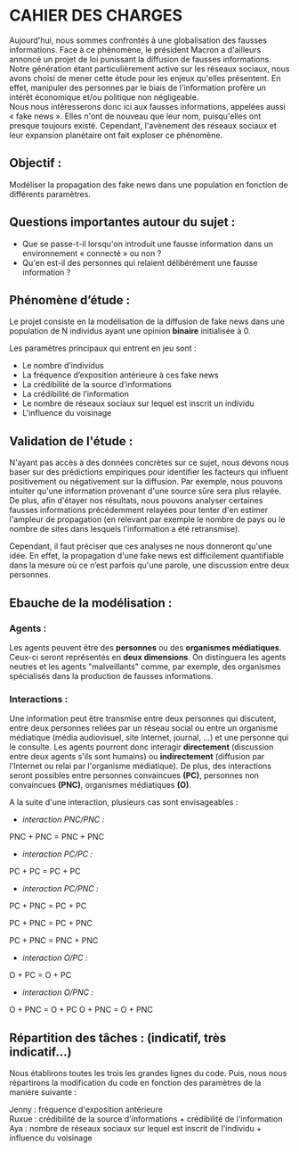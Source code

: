 # CAHIER DES CHARGES


Aujourd'hui, nous sommes confrontés à une globalisation des fausses informations. Face à ce phénomène, le président Macron a d'ailleurs annoncé un projet de loi punissant la diffusion de fausses informations. Notre génération étant particulièrement active sur les réseaux sociaux, nous avons choisi de mener cette étude pour les enjeux qu'elles présentent.  En effet, manipuler des personnes par le biais de l'information profère un intérêt économique et/ou politique non négligeable.  
Nous nous intéresserons donc ici aux fausses informations, appelées aussi « fake news ». Elles n'ont de nouveau que leur nom, puisqu'elles ont presque toujours existé. Cependant, l'avènement des réseaux sociaux et leur expansion planétaire ont fait exploser ce phénomène.

## Objectif :

Modéliser la propagation des fake news dans une population en fonction de différents paramètres.
	
## Questions importantes autour du sujet :

- Que se passe-t-il lorsqu'on introduit une fausse information dans un environnement « connecté » ou non ?
- Qu'en est-il des personnes qui relaient délibérément une fausse information ?

## Phénomène d’étude :

Le projet consiste en la modélisation de la diffusion de fake news dans une population de N individus ayant une opinion **binaire** initialisée à 0.

Les paramètres principaux qui entrent en jeu sont :
- Le nombre d’individus
- La fréquence d’exposition antérieure à ces fake news
- La crédibilité de la source d’informations
- La crédibilité de l’information
- Le nombre de réseaux sociaux sur lequel est inscrit un individu
- L'influence du voisinage

## Validation de l'étude :

N'ayant pas accès à des données concrètes sur ce sujet, nous devons nous baser sur des prédictions empiriques pour identifier les facteurs qui influent positivement ou négativement sur la diffusion. Par exemple, nous pouvons intuiter qu'une information provenant d'une source sûre sera plus relayée. De plus, afin d'étayer nos résultats, nous pouvons analyser certaines fausses informations précédemment relayées pour tenter d'en estimer l'ampleur de propagation (en relevant par exemple le nombre de pays ou le nombre de sites dans lesquels l'information a été retransmise).

Cependant, il faut préciser que ces analyses ne nous donneront qu'une idée. En effet, la propagation d'une fake news est difficilement quantifiable dans la mesure où ce n’est parfois qu'une parole, une discussion entre deux personnes.


## Ebauche de la modélisation :

### Agents :
Les agents peuvent être des **personnes** ou des **organismes médiatiques**. Ceux-ci seront représentés en **deux dimensions**. On distinguera les agents neutres et les agents "malveillants" comme, par exemple, des organismes spécialisés dans la production de fausses informations.

### Interactions :
Une information peut être transmise entre deux personnes qui discutent, entre deux personnes reliées par un réseau social ou entre un organisme médiatique (média audiovisuel, site Internet, journal, …) et une personne qui le consulte. Les agents pourront donc interagir **directement** (discussion entre deux agents s'ils sont humains) ou **indirectement** (diffusion par l'Internet ou relai par l'organisme médiatique). De plus, des interactions seront possibles entre personnes convaincues **(PC)**, personnes non convaincues **(PNC)**, organismes médiatiques **(O)**.

A la suite d'une interaction, plusieurs cas sont envisageables :
- *interaction PNC/PNC :*

PNC + PNC 	= PNC + PNC
- *interaction PC/PC :*

PC + PC 	= PC + PC
- *interaction PC/PNC :*

PC + PNC 	= PC + PC

PC + PNC 	= PC + PNC

PC + PNC 	= PNC + PNC
- *interaction O/PC :*

O + PC 		= O + PC
- *interaction O/PNC :*

O + PNC 	= O + PC
O + PNC 	= O + PNC

## Répartition des tâches : (indicatif, très indicatif…)

Nous établirons toutes les trois les grandes lignes du code. Puis, nous nous répartirons la modification du code en fonction des paramètres de la manière suivante :
        
Jenny : fréquence d'exposition antérieure  
Ruxue : crédibilité de la source d'informations + crédibilité de l'information  
Aya : nombre de réseaux sociaux sur lequel est inscrit de l'individu + influence du voisinage
